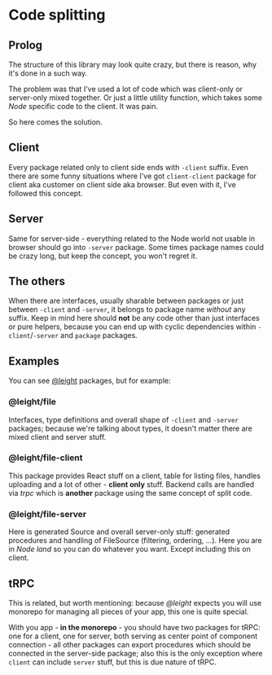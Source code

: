 # Code splitting

## Prolog

The structure of this library may look quite crazy, but there is reason, why it's done in a such way.

The problem was that I've used a lot of code which was client-only or server-only mixed together. Or just a little utility function, which takes some _Node_ specific
code to the client. It was pain.

So here comes the solution.

## Client

Every package related only to client side ends with `-client` suffix. Even there are some funny situations where I've got `client-client` package for client aka customer on client
side aka browser. But even with it, I've followed this concept.

## Server

Same for server-side - everything related to the Node world not usable in browser should go into `-server` package. Some times package names could be crazy long, but keep the concept,
you won't regret it.

## The others

When there are interfaces, usually sharable between packages or just between `-client` and `-server`, it belongs to package name _without_ any suffix. Keep in mind here should **not** be any code other
than just interfaces or pure helpers, because you can end up with cyclic dependencies within `-client`/`-server` and `package` packages.

## Examples

You can see [@leight](https://github.com/leight-core/viv/tree/main/packages/%40leight) packages, but for example:

### @leight/file

Interfaces, type definitions and overall shape of `-client` and `-server` packages; because we're talking about types, it doesn't matter there are mixed client and server stuff.

### @leight/file-client

This package provides React stuff on a client, table for listing files, handles uploading and a lot of other - **client only** stuff. Backend calls are handled via _trpc_ which is **another**
package using the same concept of split code.

### @leight/file-server

Here is generated Source and overall server-only stuff: generated procedures and handling of FileSource (filtering, ordering, ...). Here you are in _Node land_ so you can do whatever you want. Except
including this on client.

## tRPC

This is related, but worth mentioning: because _@leight_ expects you will use monorepo for managing all pieces of your app, this one is quite special.

With you app - **in the monorepo** - you should have two packages for tRPC: one for a client, one for server, both serving as center point of component connection - all other packages can export procedures
which should be connected in the server-side package; also this is the only exception where `client` can include `server` stuff, but this is due nature of tRPC.
